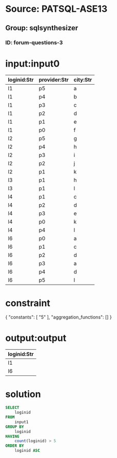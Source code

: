 # Source: PATSQL-ASE13
## Group: sqlsynthesizer
### ID: forum-questions-3

# input:input0

| loginid:Str | provider:Str | city:Str |
|---|---|---|
| l1 | p5 | a |
| l1 | p4 | b |
| l1 | p3 | c |
| l1 | p2 | d |
| l1 | p1 | e |
| l1 | p0 | f |
| l2 | p5 | g |
| l2 | p4 | h |
| l2 | p3 | i |
| l2 | p2 | j |
| l2 | p1 | k |
| l3 | p1 | h |
| l3 | p1 | l |
| l4 | p1 | c |
| l4 | p2 | d |
| l4 | p3 | e |
| l4 | p0 | k |
| l4 | p4 | l |
| l6 | p0 | a |
| l6 | p1 | c |
| l6 | p2 | d |
| l6 | p3 | a |
| l6 | p4 | d |
| l6 | p5 | l |

# constraint

{
  "constants": [
    "5"
  ],
  "aggregation_functions": []
}

# output:output

| loginid:Str |
|---|
| l1 |
| l6 |

# solution

```sql
SELECT
    loginid 
FROM
    input1 
GROUP BY
    loginid 
HAVING
    count(loginid) > 5 
ORDER BY
    loginid ASC
```
